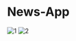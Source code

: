 # News-App
![1](https://user-images.githubusercontent.com/89228710/152317990-7c0bdd71-2c60-4f01-bd92-9e2f44fd1789.PNG)
![2](https://user-images.githubusercontent.com/89228710/152319928-eaaddc13-1adb-47ae-97c0-dc5013c4ac8a.PNG)

